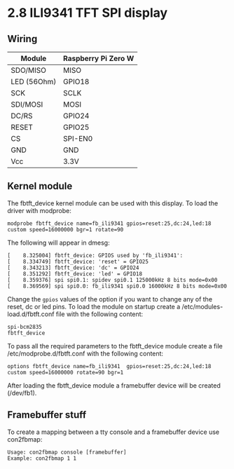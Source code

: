 # 2.8 ILI9341 TFT SPI display

## Wiring

|Module|Raspberry Pi Zero W|
|---|---|
|SDO/MISO|MISO|
|LED (56Ohm)|GPIO18|
|SCK|SCLK|
|SDI/MOSI|MOSI|
|DC/RS|GPIO24|
|RESET|GPIO25|
|CS|SPI-EN0|
|GND|GND|
|Vcc|3.3V|


## Kernel module

The fbtft_device kernel module can be used with this display. To load the driver with modprobe:

```
modprobe fbtft_device name=fb_ili9341 gpios=reset:25,dc:24,led:18 custom speed=16000000 bgr=1 rotate=90
```

The following will appear in dmesg:

```
[    8.325004] fbtft_device: GPIOS used by 'fb_ili9341':
[    8.334749] fbtft_device: 'reset' = GPIO25
[    8.343213] fbtft_device: 'dc' = GPIO24
[    8.351292] fbtft_device: 'led' = GPIO18
[    8.359376] spi spi0.1: spidev spi0.1 125000kHz 8 bits mode=0x00
[    8.369569] spi spi0.0: fb_ili9341 spi0.0 16000kHz 8 bits mode=0x00
```

Change the `gpios` values of the option if you want to change any of the reset, dc or led pins. To load the module on startup create a /etc/modules-load.d/fbtft.conf file with the following content:

```
spi-bcm2835
fbtft_device
```

To pass all the required parameters to the fbtft_device module create a file /etc/modprobe.d/fbtft.conf with the following content:

```
options fbtft_device name=fb_ili9341  gpios=reset:25,dc:24,led:18 custom speed=16000000 rotate=90 bgr=1
```
After loading the fbtft_device module a framebuffer device will be created (/dev/fb1).

## Framebuffer stuff

To create a mapping between a tty console and a framebuffer device use con2fbmap:

```
Usage: con2fbmap console [framebuffer]
Example: con2fbmap 1 1
```